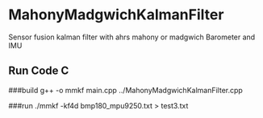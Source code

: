 # MahonyMadgwichKalmanFilter
 Sensor fusion kalman filter with ahrs mahony or madgwich Barometer and IMU 

## Run Code C
  ###build 
    g++ -o mmkf main.cpp ../MahonyMadgwichKalmanFilter.cpp
    
  ###run
    ./mmkf -kf4d bmp180_mpu9250.txt  > test3.txt
